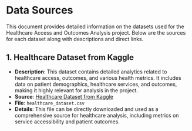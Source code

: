 # Data Sources

This document provides detailed information on the datasets used for the Healthcare Access and Outcomes Analysis project. Below are the sources for each dataset along with descriptions and direct links.
## 1. Healthcare Dataset from Kaggle

- **Description**: This dataset contains detailed analytics related to healthcare access, outcomes, and various health metrics. It includes data on patient demographics, healthcare services, and outcomes, making it highly relevant for analysis in the project.
- **Source**: [Healthcare Dataset from Kaggle](https://www.kaggle.com/code/rv1922/health-care-analytics/input)
- **File**: `healthcare_dataset.csv`
- **Details**: This file can be directly downloaded and used as a comprehensive source for healthcare analysis, including metrics on service accessibility and patient outcomes.
